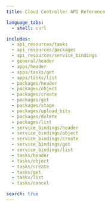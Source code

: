 ```yaml
---
title: Cloud Controller API Reference

language_tabs:
  - shell: curl

includes:
  - api_resources/tasks
  - api_resources/packages
  - api_resources/service_bindings
  - general/header
  - apps/header
  - apps/tasks/get
  - apps/tasks/list
  - packages/header
  - packages/object
  - packages/create
  - packages/get
  - packages/stage
  - packages/upload_bits
  - packages/delete
  - packages/list
  - service_bindings/header
  - service_bindings/object
  - service_bindings/create
  - service_bindings/get
  - service_bindings/list
  - tasks/header
  - tasks/object
  - tasks/create
  - tasks/get
  - tasks/list
  - tasks/cancel

search: true
---
```

